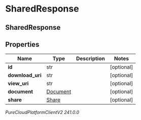 # SharedResponse

## SharedResponse

## Properties

|Name | Type | Description | Notes|
|------------ | ------------- | ------------- | -------------|
| **id** | str |  | [optional] |
| **download_uri** | str |  | [optional] |
| **view_uri** | str |  | [optional] |
| **document** | [Document](Document) |  | [optional] |
| **share** | [Share](Share) |  | [optional] |



_PureCloudPlatformClientV2 241.0.0_
